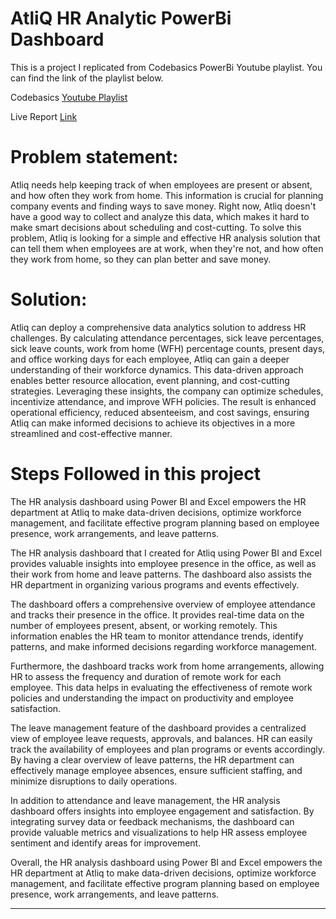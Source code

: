 
# AtliQ  HR Analytic PowerBi Dashboard
This is a project I replicated from Codebasics PowerBi Youtube playlist. You can find the link of the playlist below.

Codebasics [Youtube Playlist](https://www.youtube.com/watch?v=ru1qeDO_qrc&list=PLeo1K3hjS3uuVQccZa7yFwK3ltoGQOWbM)

Live Report [Link](https://app.powerbi.com/view?r=eyJrIjoiYzM1OGNhNzctMzdkOS00NWQ2LThlNWQtYzAyMmQyMGNlMDI3IiwidCI6ImM2ZTU0OWIzLTVmNDUtNDAzMi1hYWU5LWQ0MjQ0ZGM1YjJjNCJ9)

# Problem statement:
Atliq needs help keeping track of when employees are present or absent, and how often they work from home. This information is crucial for planning company events and finding ways to save money. Right now, Atliq doesn't have a good way to collect and analyze this data, which makes it hard to make smart decisions about scheduling and cost-cutting. To solve this problem, Atliq is looking for a simple and effective HR analysis solution that can tell them when employees are at work, when they're not, and how often they work from home, so they can plan better and save money.
# Solution:
Atliq can deploy a comprehensive data analytics solution to address HR challenges. By calculating attendance percentages, sick leave percentages, sick leave counts, work from home (WFH) percentage counts, present days, and office working days for each employee, Atliq can gain a deeper understanding of their workforce dynamics. This data-driven approach enables better resource allocation, event planning, and cost-cutting strategies. Leveraging these insights, the company can optimize schedules, incentivize attendance, and improve WFH policies. The result is enhanced operational efficiency, reduced absenteeism, and cost savings, ensuring Atliq can make informed decisions to achieve its objectives in a more streamlined and cost-effective manner.


# Steps Followed in this project
The HR analysis dashboard using Power BI and Excel empowers the HR department at Atliq to make data-driven decisions, optimize workforce management, and facilitate effective program planning based on employee presence, work arrangements, and leave patterns.















The HR analysis dashboard that I created for Atliq using Power BI and Excel provides valuable insights into employee presence in the office, as well as their work from home and leave patterns. The dashboard also assists the HR department in organizing various programs and events effectively.

The dashboard offers a comprehensive overview of employee attendance and tracks their presence in the office. It provides real-time data on the number of employees present, absent, or working remotely. This information enables the HR team to monitor attendance trends, identify patterns, and make informed decisions regarding workforce management.

Furthermore, the dashboard tracks work from home arrangements, allowing HR to assess the frequency and duration of remote work for each employee. This data helps in evaluating the effectiveness of remote work policies and understanding the impact on productivity and employee satisfaction.

The leave management feature of the dashboard provides a centralized view of employee leave requests, approvals, and balances. HR can easily track the availability of employees and plan programs or events accordingly. By having a clear overview of leave patterns, the HR department can effectively manage employee absences, ensure sufficient staffing, and minimize disruptions to daily operations.

In addition to attendance and leave management, the HR analysis dashboard offers insights into employee engagement and satisfaction. By integrating survey data or feedback mechanisms, the dashboard can provide valuable metrics and visualizations to help HR assess employee sentiment and identify areas for improvement.

Overall, the HR analysis dashboard using Power BI and Excel empowers the HR department at Atliq to make data-driven decisions, optimize workforce management, and facilitate effective program planning based on employee presence, work arrangements, and leave patterns.


-------------------------------------------------------------------------------------------------------------






